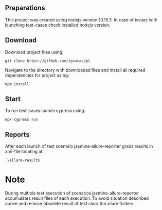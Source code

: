 ## Preparations
This project was created using nodejs version 10.15.3.
In case of issues with launching test-cases check installed nodejs version.

## Download
Download project files using:
```
git clone https://github.com/ignatas/p1
```
Navigate to the directory with downloaded files and install all required dependencies for project using:
```
npm install
```

## Start

To run test-cases launch cypress using:
```
npx cypress run
```
## Reports

After each launch of test scenario jasmine-allure-reporter grabs results in xml-file locating at:

```
.\allure-results
```

# Note

During multiple test execution of scenarios jasmine-allure-reporter accumulates result files of each execution.
To avoid situation described above and remove obsolete result of test clear the allure folders